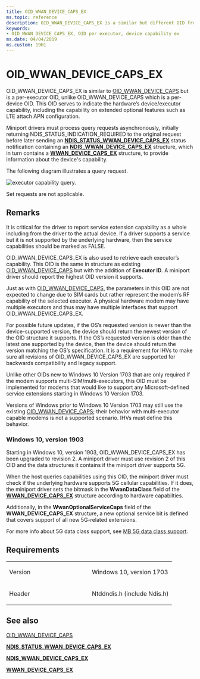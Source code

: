 ```yaml
---
title: OID_WWAN_DEVICE_CAPS_EX
ms.topic: reference
description: OID_WWAN_DEVICE_CAPS_EX is a similar but different OID from OID_WWAN_DEVICE_CAPS.
keywords:
- OID_WWAN_DEVICE_CAPS_EX, OID per executor, device capability ex
ms.date: 04/04/2019
ms.custom: 19H1
---
```


# OID\_WWAN\_DEVICE\_CAPS\_EX


OID\_WWAN\_DEVICE\_CAPS\_EX is similar to [OID\_WWAN\_DEVICE\_CAPS](oid-wwan-device-caps.md) but is a per-executor OID, unlike OID_WWAN_DEVICE_CAPS which is a per-device OID. This OID serves to indicate the hardware’s device/executor capability, including the capability on extended optional features such as LTE attach APN configuration.

Miniport drivers must process query requests asynchronously, initially returning NDIS\_STATUS\_INDICATION\_REQUIRED to the original request before later sending an [**NDIS\_STATUS\_WWAN\_DEVICE\_CAPS\_EX**](./ndis-status-wwan-device-caps-ex.md) status notification containing an [**NDIS\_WWAN\_DEVICE\_CAPS\_EX**](/windows-hardware/drivers/ddi/ndiswwan/ns-ndiswwan-_ndis_wwan_device_caps_ex) structure, which in turn contains a [**WWAN\_DEVICE\_CAPS\_EX**](/windows-hardware/drivers/ddi/wwan/ns-wwan-_wwan_device_caps_ex) structure, to provide information about the device's capability.

The following diagram illustrates a query request.

![executor capability query.](images/multi-SIM_6_executorCapabilityQuery.png)

Set requests are not applicable.

## Remarks

It is critical for the driver to report service extension capability as a whole including from the driver to the actual device. If a driver supports a service but it is not supported by the underlying hardware, then the service capabilities should be marked as FALSE.

OID\_WWAN\_DEVICE\_CAPS\_EX is also used to retrieve each executor’s capability. This OID is the same in structure as existing [OID\_WWAN\_DEVICE\_CAPS](oid-wwan-device-caps.md) but with the addition of **Executor ID**. A miniport driver should report the highest OID version it supports.

Just as with [OID\_WWAN\_DEVICE\_CAPS](oid-wwan-device-caps.md), the parameters in this OID are not expected to change due to SIM cards but rather represent the modem’s RF capability of the selected executor. A physical hardware modem may have multiple executors and thus may have multiple interfaces that support OID\_WWAN\_DEVICE\_CAPS\_EX.

For possible future updates, if the OS’s requested version is newer than the device-supported version, the device should return the newest version of the OID structure it supports. If the OS’s requested version is older than the latest one supported by the device, then the device should return the version matching the OS’s specification. It is a requirement for IHVs to make sure all revisions of OID\_WWAN\_DEVICE\_CAPS\_EX are supported for backwards compatibility and legacy support.

Unlike other OIDs new to Windows 10 Version 1703 that are only required if the modem supports multi-SIM/multi-executors, this OID must be implemented for modems that would like to support any Microsoft-defined service extensions starting in Windows 10 Version 1703.

Versions of Windows prior to Windows 10 Version 1703 may still use the existing [OID\_WWAN\_DEVICE\_CAPS](oid-wwan-device-caps.md); their behavior with multi-executor capable modems is not a supported scenario. IHVs must define this behavior.

### Windows 10, version 1903

Starting in Windows 10, version 1903, OID_WWAN_DEVICE_CAPS_EX has been upgraded to revision 2. A miniport driver must use revision 2 of this OID and the data structures it contains if the miniport driver supports 5G.

When the host queries capabilities using this OID, the miniport driver must check if the underlying hardware supports 5G cellular capabilities. If it does, the miniport driver sets the bitmask in the **WwanDataClass** field of the [**WWAN_DEVICE_CAPS_EX**](/windows-hardware/drivers/ddi/wwan/ns-wwan-_wwan_device_caps_ex) structure according to hardware capabilties.

Additionally, in the **WwanOptionalServiceCaps** field of the **WWAN_DEVICE_CAPS_EX** structure, a new optional service bit is defined that covers support of all new 5G-related extensions.

For more info about 5G data class support, see [MB 5G data class support](./mb-5g-operations-overview.md).

## Requirements

<table>
<colgroup>
<col width="50%" />
<col width="50%" />
</colgroup>
<tbody>
<tr class="odd">
<td><p>Version</p></td>
<td><p>Windows 10, version 1703</p></td>
</tr>
<tr class="even">
<td><p>Header</p></td>
<td>Ntddndis.h (include Ndis.h)</td>
</tr>
</tbody>
</table>

## See also


[OID\_WWAN\_DEVICE\_CAPS](oid-wwan-device-caps.md)

[**NDIS\_STATUS\_WWAN\_DEVICE\_CAPS\_EX**](./ndis-status-wwan-device-caps-ex.md)

[**NDIS\_WWAN\_DEVICE\_CAPS\_EX**](/windows-hardware/drivers/ddi/ndiswwan/ns-ndiswwan-_ndis_wwan_device_caps_ex)

[**WWAN\_DEVICE\_CAPS\_EX**](/windows-hardware/drivers/ddi/wwan/ns-wwan-_wwan_device_caps_ex)
